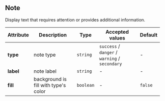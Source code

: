## Note

Display text that requires attention or provides additional information.


<ex-code name="ex-note-basic"></ex-code>

<ex-code name="ex-note-type"></ex-code>

<ex-code name="ex-note-filled"></ex-code>

<ex-footer edit-link="https://github.com/zeit-ui/vue/edit/master/docs/en-us/components/note.md">

| Attribute | Description | Type | Accepted values | Default
| ---------- | ---------- | ---- |  -------------- | ------ |
| **type** | note type | `string` | `success` / `danger` / `warning` / `secondary` | - |
| **label** | note label | `string` | - | - |
| **fill** | background is fill with type's color | `boolean` | - | `false` |

</ex-footer>
